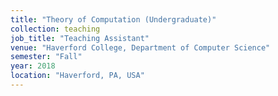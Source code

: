 ```yaml
---
title: "Theory of Computation (Undergraduate)"
collection: teaching
job_title: "Teaching Assistant"
venue: "Haverford College, Department of Computer Science"
semester: "Fall"
year: 2018
location: "Haverford, PA, USA"
---
```


